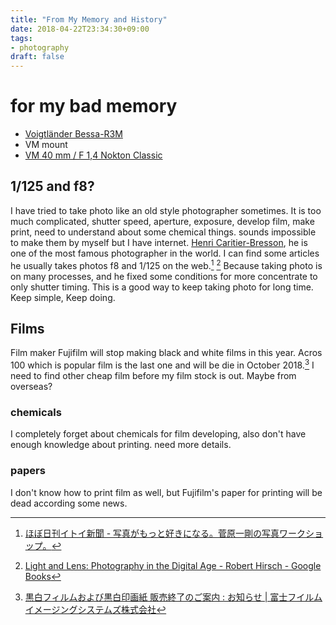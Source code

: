 ```yaml
---
title: "From My Memory and History"
date: 2018-04-22T23:34:30+09:00
tags:
- photography
draft: false
---
```

# for my bad memory

- [Voigtländer Bessa-R3M](https://en.wikipedia.org/wiki/35mm_Bessa#Bessa_R2M_and_R3M_(manual_rangefinder))
- VM mount
- [VM 40 mm / F 1,4 Nokton Classic](https://voigtlaender.com/40-mm--f-1%2c4-nokton-classic.html)

## 1/125 and f8?

I have tried to take photo like an old style photographer sometimes. It is too much complicated, shutter speed, aperture, exposure, develop film, make print, need to understand about some chemical things. sounds impossible to make them by myself but I have internet.
[Henri Caritier-Bresson](http://www.henricartierbresson.org/en/), he is one of the most famous photographer in the world. I can find some articles he usually takes photos f8 and 1/125 on the web.[^1] [^2] Because taking photo is on many processes, and he fixed some conditions for more concentrate to only shutter timing. This is a good way to keep taking photo for long time. Keep simple, Keep doing.
[^1]: [ほぼ日刊イトイ新聞 - 写真がもっと好きになる。菅原一剛の写真ワークショップ。](http://www.1101.com/photograph/2006-07-28.html)
[^2]: [Light and Lens: Photography in the Digital Age - Robert Hirsch - Google Books](https://books.google.co.jp/books?id=g8r7AwAAQBAJ&pg=PA206&lpg=PA206&dq=henri+cartier+bresson+1/125&source=bl&ots=nSmK9CqpO1&sig=EtmzLyyd1SCWgoJi2rH1p5xarJc&hl=en&sa=X&ved=0ahUKEwj9qMSi983aAhXCmZQKHQpzB-g4ChDoAQhWMAY#v=onepage&q=henri%20cartier%20bresson%201%2F125&f=false)

## Films

Film maker Fujifilm will stop making black and white films in this year. Acros 100 which is popular film is the last one and will be die in October 2018.[^3] I need to find other cheap film before my film stock is out. Maybe from overseas?
[^3]: [黒白フィルムおよび黒白印画紙 販売終了のご案内 : お知らせ | 富士フイルムイメージングシステムズ株式会社](http://ffis.fujifilm.co.jp/information/articlein_0081.html?_ga=2.138015796.509390596.1523004608-446648343.1523004608)

### chemicals

I completely forget about chemicals for film developing, also don't have enough knowledge about printing. need more details.

### papers

I don't know how to print film as well, but Fujifilm's paper for printing will be dead according some news.
